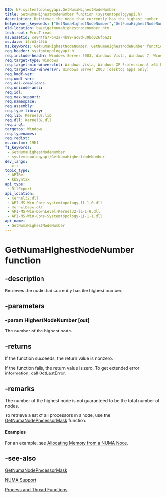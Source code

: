 ```yaml
---
UID: NF:systemtopologyapi.GetNumaHighestNodeNumber
title: GetNumaHighestNodeNumber function (systemtopologyapi.h)
description: Retrieves the node that currently has the highest number.
helpviewer_keywords: ["GetNumaHighestNodeNumber","GetNumaHighestNodeNumber function","_win32_getnumahighestnodenumber","base.getnumahighestnodenumber","systemtopologyapi/GetNumaHighestNodeNumber","winbase/GetNumaHighestNodeNumber"]
old-location: base\getnumahighestnodenumber.htm
tech.root: ProcThread
ms.assetid: ce944fa7-b42a-4b99-ac8d-30bd026fba21
ms.date: 12/05/2018
ms.keywords: GetNumaHighestNodeNumber, GetNumaHighestNodeNumber function, _win32_getnumahighestnodenumber, base.getnumahighestnodenumber, systemtopologyapi/GetNumaHighestNodeNumber, winbase/GetNumaHighestNodeNumber
req.header: systemtopologyapi.h
req.include-header: Windows Server 2003, Windows Vista, Windows 7, Windows Server 2008  Windows Server 2008 R2, Windows.h
req.target-type: Windows
req.target-min-winverclnt: Windows Vista, Windows XP Professional x64 Edition, Windows XP with SP2 [desktop apps only]
req.target-min-winversvr: Windows Server 2003 [desktop apps only]
req.kmdf-ver: 
req.umdf-ver: 
req.ddi-compliance: 
req.unicode-ansi: 
req.idl: 
req.max-support: 
req.namespace: 
req.assembly: 
req.type-library: 
req.lib: Kernel32.lib
req.dll: Kernel32.dll
req.irql: 
targetos: Windows
req.typenames: 
req.redist: 
ms.custom: 19H1
f1_keywords:
 - GetNumaHighestNodeNumber
 - systemtopologyapi/GetNumaHighestNodeNumber
dev_langs:
 - c++
topic_type:
 - APIRef
 - kbSyntax
api_type:
 - DllExport
api_location:
 - Kernel32.dll
 - API-MS-Win-Core-systemtopology-l1-1-0.dll
 - KernelBase.dll
 - API-MS-Win-DownLevel-Kernel32-l1-1-0.dll
 - API-MS-Win-Core-Systemtopology-L1-1-1.dll
api_name:
 - GetNumaHighestNodeNumber
---
```


# GetNumaHighestNodeNumber function


## -description

Retrieves the node that currently has the highest number.

## -parameters

### -param HighestNodeNumber [out]

The number of the highest node.

## -returns

If the function succeeds, the return value is nonzero.

If the function fails, the return value is zero. To get extended error information, call 
<a href="/windows/desktop/api/errhandlingapi/nf-errhandlingapi-getlasterror">GetLastError</a>.

## -remarks

The number of the highest node is not guaranteed to be the total number of nodes.

To retrieve a list of all processors in a node, use the 
<a href="/windows/desktop/api/winbase/nf-winbase-getnumanodeprocessormask">GetNumaNodeProcessorMask</a> function.


#### Examples

For an example, see <a href="/windows/desktop/Memory/allocating-memory-from-a-numa-node">Allocating Memory from a NUMA Node</a>.

<div class="code"></div>

## -see-also

<a href="/windows/desktop/api/winbase/nf-winbase-getnumanodeprocessormask">GetNumaNodeProcessorMask</a>



<a href="/windows/desktop/ProcThread/numa-support">NUMA Support</a>



<a href="/windows/desktop/ProcThread/process-and-thread-functions">Process and Thread Functions</a>